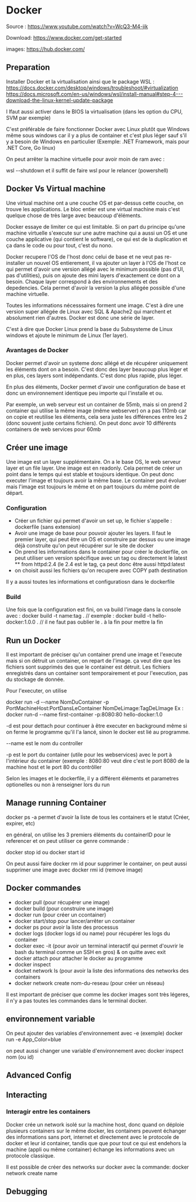 # Docker

Source : https://www.youtube.com/watch?v=WcQ3-M4-jik

Download: https://www.docker.com/get-started

images: https://hub.docker.com/

## Preparation

Installer Docker et la virtualisation ainsi que le package WSL :
https://docs.docker.com/desktop/windows/troubleshoot/#virtualization
https://docs.microsoft.com/en-us/windows/wsl/install-manual#step-4---download-the-linux-kernel-update-package

I lfaut aussi activer dans le BIOS la virtualisation (dans les option du CPU, SVM par exemple)

C'est préférable de faire fonctionner Docker avec Linux plutôt que Windows même sous windows car il y a plus de container et c'est plus léger sauf s'il y a besoin de Windows en particulier (Exemple: .NET Framework, mais pour .NET Core, Go linux)

On peut arrêter la machine virtuelle pour avoir moin de ram avec :

wsl --shutdown et il suffit de faire wsl pour le relancer (powershell)

## Docker Vs Virtual machine

Une virtual machine ont a une couche OS et par-dessus cette couche, on trouve les applications. Le bloc entier est une virtual machine mais c'est quelque chose de très large avec beaucoup d'éléments.

Docker essaye de limiter ce qui est limitable. Si on part du principe qu'une machine virtuelle s'execute sur une autre machine qui a aussi un OS et une couche applicative (qui contient le software), ce qui est de la duplication et ça dans le code ou pour tout, c'est du nono.

Docker recupere l'OS de l'host donc celui de base et ne veut pas re-installer un nouvel OS entierement, il va ajouter un layer à l'OS de l'host ce qui permet d'avoir une version allégé avec le minimum possible (pas d'UI, pas d'utilities), puis on ajoute des mini layers d'exactement ce dont on a besoin. Chaque layer correspond à des environnements et des depedencies. Cela permet d'avoir la version la plus allégée possible d'une machine virtuelle.

Toutes les informations nécesssaires forment une image. C'est à dire une version super allégée de Linux avec SQL & Apache2 qui marchent et absolument rien d'autres. Docker est donc une série de layer.

C'est à dire que Docker Linux prend la base du Subsysteme de Linux windows et ajoute le minimum de Linux (1er layer).

### Avantages de Docker

Docker permet d'avoir un systeme donc allégé et de récupérer uniquement les éléments dont on a besoin. C'est donc des layer beaucoup plus léger et en plus, ces layers sont indépendants. C'est donc plus rapide, plus léger.

En plus des éléments, Docker permet d'avoir une configuration de base et donc un environnement identique peu importe qui l'installe et ou.

Par exemple, un web serveur est un container de 55mb, mais si on prend 2 container qui utilise la même image (même webserver) on a pas 110mb car on copie et reutilise les éléments, cela sera juste les différences entre les 2 (donc souvent juste certains fichiers). On peut donc avoir 10 différents containers de web services pour 60mb

## Créer une image

Une image est un layer supplémentaire. On a le base OS, le web serveur layer et un file layer. Une image est en readonly. Cela permet de créer un point dans le temps qui est stable et toujours identique. On peut donc executer l'image et toujours avoir la même base. Le container peut évoluer mais l'image est toujours le même et on part toujours du même point de départ.

### Configuration

* Créer un fichier qui permet d'avoir un set up, le fichier s'appelle : dockerfile (sans extension)
* Avoir une image de base pour pouvoir ajouter les layers. Il faut le premier layer, qui peut être un OS et construire par dessus ou une image déjà construite qu'on peut récupérer sur le site de docker
* On prend les informations dans le container pour créer le dockerfile, on peut utiliser uen version spécifique avec un tag ou directement le latest
** from httpd:2.4 (le 2.4 est le tag, ça peut donc être aussi httpd:latest
* on choisit aussi les fichiers qu'on recupere avec COPY path destination 

Il y a aussi toutes les informations et configuratiosn dans le dockerfile
 
### Build

Une fois que la configuration est fini, on va build l'image dans la console avec :
docker build -t name:tag . // exemple : docker build -t hello-docker:1.0.0 . // il ne faut pas oublier le . à la fin pour mettre la fin

## Run un Docker

Il est important de préciser qu'un container prend une image et l'execute mais si on détruit un container, on repart de l'image. ça veut dire que les fichiers sont supprimés des que le container est détruit. Les fichiers enregistrés dans un container sont temporairement et pour l'execution, pas du stockage de donnée.

Pour l'executer, on utilise 

docker run -d --name NomDuContainer -p PortMachineHost:PortDansLeContainer NomDeLimage:TagDeLImage
Ex : docker run-d --name first-container -p:8080:80 hello-docker:1.0

-d est pour dettach pour continuer à être executer en background même si on ferme le programme qu'il l'a lancé, sinon le docker est lié au programme.

--name est le nom du controller

-p est le port du container (utile pour les webservices) avec le port à l'intérieur du container (exemple : 8080:80 veut dire c'est le port 8080 de la machine host et le port 80 du contrôller

Selon les images et le dockerfile, il y a différent éléments et parametres optionelles ou non à renseigner lors du run

## Manage running Container

docker ps -a permet d'avoir la liste de tous les containers et le statut (Créer, expirer, etc)

en général, on utilise les 3 premiers éléments du containerID pour le referencer et on peut utiliser ce genre commande :

docker stop id ou docker start id

On peut aussi faire docker rm id pour supprimer le container, on peut aussi supprimer une image avec docker rmi id (remove image)



## Docker commandes

* docker pull (pour récupérer une image)
* docker build (pour construire une image)
* docker run (pour créer un ccontainer)
* docker start/stop pour lancer/arrêter un container
* docker ps pour avoir la liste des processus
* docker logs (docker logs id ou name) pour récupérer les logs du container
* docker exec -it (pour avoir un terminal interactif qui permet d'ouvrir le bash du terminal comme un SSH en gros) & on quitte avec exit
* docker attach pour attacher le docker au programme 
* docker inspect
* docket network ls (pour avoir la liste des informations des networks des containers
* docker network create nom-du-reseau (pour créer un réseau)

Il est important de préciser que comme les docker images sont très légeres, il n'y a pas toutes les commandes dans le terminal docker.

## environnement variable

On peut ajouter des variables d'environnement avec -e (exemple)
docker run -e App_Color=blue

on peut aussi changer une variable d'environnement avec
docker inspect nom (ou id)

## Advanced Config

## Interacting

### Interagir entre les containers

Docker crée un network isolé sur la machine host, donc quand on déploie plusieurs containers sur le même docker, les containers peuvent échanger des informations sans port, internet et directement avec le protocole de docker et leur id container, tandis que que pour tout ce qui est endehors la machine (appli ou même container) échange les informations avec un protocole classique.

Il est possible de créer des networks sur docker avec la commande: docker network create name

## Debugging
